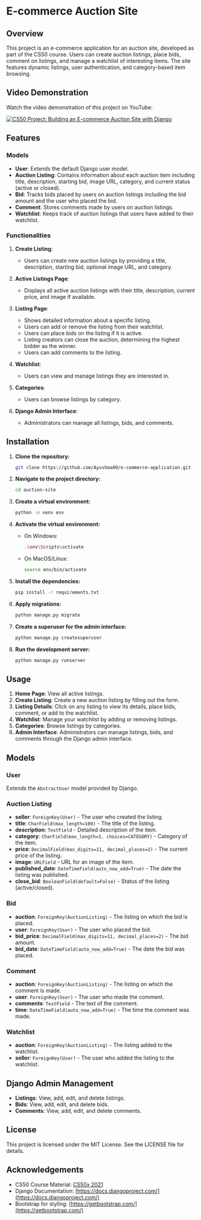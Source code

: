 # E-commerce Auction Site 

## Overview

This project is an e-commerce application for an auction site, developed as part of the CS50 course. Users can create auction listings, place bids, comment on listings, and manage a watchlist of interesting items. The site features dynamic listings, user authentication, and category-based item browsing.

## Video Demonstration

Watch the video demonstration of this project on YouTube:

[![CS50 Project: Building an E-commerce Auction Site with Django](https://img.youtube.com/vi/x6R0pzdiwlw/0.jpg)](https://youtu.be/x6R0pzdiwlw)

## Features

### Models
- **User**: Extends the default Django user model.
- **Auction Listing**: Contains information about each auction item including title, description, starting bid, image URL, category, and current status (active or closed).
- **Bid**: Tracks bids placed by users on auction listings including the bid amount and the user who placed the bid.
- **Comment**: Stores comments made by users on auction listings.
- **Watchlist**: Keeps track of auction listings that users have added to their watchlist.

### Functionalities
1. **Create Listing**: 
    - Users can create new auction listings by providing a title, description, starting bid, optional image URL, and category.

2. **Active Listings Page**:
    - Displays all active auction listings with their title, description, current price, and image if available.

3. **Listing Page**:
    - Shows detailed information about a specific listing.
    - Users can add or remove the listing from their watchlist.
    - Users can place bids on the listing if it is active.
    - Listing creators can close the auction, determining the highest bidder as the winner.
    - Users can add comments to the listing.

4. **Watchlist**:
    - Users can view and manage listings they are interested in.

5. **Categories**:
    - Users can browse listings by category.

6. **Django Admin Interface**:
    - Administrators can manage all listings, bids, and comments.

## Installation

1. **Clone the repository:**
   ```sh
   git clone https://github.com/Ayushma00/e-commerce-application.git
   ```

2. **Navigate to the project directory:**
   ```sh
   cd auction-site
   ```

3. **Create a virtual environment:**
   ```sh
   python -m venv env
   ```

4. **Activate the virtual environment:**
   - On Windows:
     ```sh
     .\env\Scripts\activate
     ```
   - On MacOS/Linux:
     ```sh
     source env/bin/activate
     ```

5. **Install the dependencies:**
   ```sh
   pip install -r requirements.txt
   ```

6. **Apply migrations:**
   ```sh
   python manage.py migrate
   ```

7. **Create a superuser for the admin interface:**
   ```sh
   python manage.py createsuperuser
   ```

8. **Run the development server:**
   ```sh
   python manage.py runserver
   ```

## Usage

1. **Home Page**: View all active listings.
2. **Create Listing**: Create a new auction listing by filling out the form.
3. **Listing Details**: Click on any listing to view its details, place bids, comment, or add to the watchlist.
4. **Watchlist**: Manage your watchlist by adding or removing listings.
5. **Categories**: Browse listings by categories.
6. **Admin Interface**: Administrators can manage listings, bids, and comments through the Django admin interface.

## Models

### User
Extends the `AbstractUser` model provided by Django.

### Auction Listing
- **seller**: `ForeignKey(User)` - The user who created the listing.
- **title**: `CharField(max_length=100)` - The title of the listing.
- **description**: `TextField` - Detailed description of the item.
- **category**: `CharField(max_length=3, choices=CATEGORY)` - Category of the item.
- **price**: `DecimalField(max_digits=11, decimal_places=2)` - The current price of the listing.
- **image**: `URLField` - URL for an image of the item.
- **published_date**: `DateTimeField(auto_now_add=True)` - The date the listing was published.
- **close_bid**: `BooleanField(default=False)` - Status of the listing (active/closed).

### Bid
- **auction**: `ForeignKey(AuctionListing)` - The listing on which the bid is placed.
- **user**: `ForeignKey(User)` - The user who placed the bid.
- **bid_price**: `DecimalField(max_digits=11, decimal_places=2)` - The bid amount.
- **bid_date**: `DateTimeField(auto_now_add=True)` - The date the bid was placed.

### Comment
- **auction**: `ForeignKey(AuctionListing)` - The listing on which the comment is made.
- **user**: `ForeignKey(User)` - The user who made the comment.
- **comments**: `TextField` - The text of the comment.
- **time**: `DateTimeField(auto_now_add=True)` - The time the comment was made.

### Watchlist
- **auction**: `ForeignKey(AuctionListing)` - The listing added to the watchlist.
- **seller**: `ForeignKey(User)` - The user who added the listing to the watchlist.

## Django Admin Management

- **Listings**: View, add, edit, and delete listings.
- **Bids**: View, add, edit, and delete bids.
- **Comments**: View, add, edit, and delete comments.

## License

This project is licensed under the MIT License. See the LICENSE file for details.

## Acknowledgements

- CS50 Course Material: [CS50x 2021](https://cs50.harvard.edu/x/2021/)
- Django Documentation: [https://docs.djangoproject.com/](https://docs.djangoproject.com/)
- Bootstrap for styling: [https://getbootstrap.com/](https://getbootstrap.com/)





